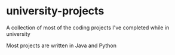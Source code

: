 # university-projects
A collection of most of the coding projects I've completed while in university

Most projects are written in Java and Python
